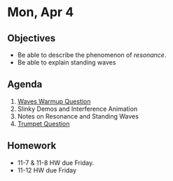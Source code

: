 
Mon, Apr 4  
=========      
  
Objectives    
------------    
- Be able to describe the phenomenon of *resonance*.
- Be able to explain standing waves 
   
Agenda      
---------      
1. [Waves Warmup Question](https://avon.schoology.com/page/5527386336)
2. Slinky Demos and Interference Animation
3. Notes on Resonance and Standing Waves
4. [Trumpet Question](https://avon.schoology.com/page/5853568260)
  
Homework    
-------------      
  
- 11-7 & 11-8 HW due Friday.  
- 11-12 HW due Friday
<!--stackedit_data:
eyJoaXN0b3J5IjpbMTk5NjY5NTk0MywtNDE3MTQwODk0LC0xMj
U1MDgxMzY2LC04MzI0ODA0MTYsLTE2ODg2MDI5MjcsLTMyMzE4
Mzg4MywtNTExMzc0OTk4LC04NDQxODk2MDIsLTEzNjI4NDExMz
gsMTA0ODExOTgzNSw5MDE4NTc0NCwtMTU4MDA4MzU4OSwxMzEx
NzcwOTI3LDIxMjc3MDkyMzEsLTE3NzMyNTEwNiwzOTYzNjk1NT
AsLTYzNzc2NzcyMCw2NDAxNjQ1OTYsNTQ2MjU1OTM2LC0xNzMw
MzgzMTc0XX0=
-->